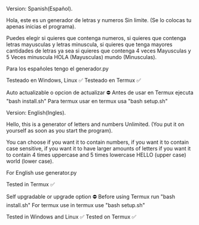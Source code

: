 Version: Spanish(Español).

Hola, este es un generador de letras y numeros
Sin limite. (Se lo colocas tu apenas inicias el programa).

Puedes elegir si quieres que contenga numeros, si quieres que contenga
letras mayusculas y letras minuscula, si quieres que tenga mayores cantidades
de letras ya sea si quieres que contenga 4 veces Mayusculas y 5 Veces minuscula
HOLA (Mayusculas) mundo (Minusculas).

Para los españoles tengo el generador.py

Testeado en Windows, Linux ✅
Testeado en Termux ✅

Auto actualizable o opcion de actualizar ⛔
Antes de usar en Termux ejecuta "bash install.sh"
Para termux usar en termux usa "bash setup.sh"


Version: English(Ingles).

Hello, this is a generator of letters and numbers
Unlimited. (You put it on yourself as soon as you start the program).

You can choose if you want it to contain numbers, if you want it to contain
case sensitive, if you want it to have larger amounts
of letters if you want it to contain 4 times uppercase and 5 times lowercase
HELLO (upper case) world (lower case).

For English use generator.py

Tested in Termux ✅

Self upgradable or upgrade option ⛔
Before using Termux run "bash install.sh"
For termux use in termux use "bash setup.sh"

Tested in Windows and Linux ✅
Tested on Termux ✅